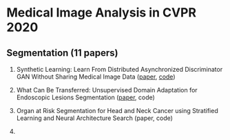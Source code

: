 # Medical Image Analysis in CVPR 2020


## Segmentation (11 papers)
1. Synthetic Learning: Learn From Distributed Asynchronized Discriminator GAN Without Sharing Medical Image Data ([paper](https://arxiv.org/pdf/2006.00080.pdf), [code](https://github.com/tommy-qichang/AsynDGAN))

2. What Can Be Transferred: Unsupervised Domain Adaptation for Endoscopic Lesions Segmentation ([paper](https://arxiv.org/pdf/2004.11500.pdf), code)

3. Organ at Risk Segmentation for Head and Neck Cancer using Stratified Learning and Neural Architecture Search (paper, code)

4. 
